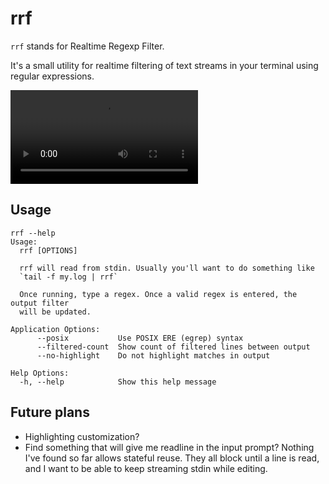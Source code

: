 # rrf

`rrf` stands for Realtime Regexp Filter.

It's a small utility for realtime filtering of text streams in your terminal
using regular expressions.

![Demo](./rrf-demo.mov)

## Usage

```
rrf --help
Usage:
  rrf [OPTIONS]

  rrf will read from stdin. Usually you'll want to do something like
  `tail -f my.log | rrf`

  Once running, type a regex. Once a valid regex is entered, the output filter
  will be updated.

Application Options:
      --posix           Use POSIX ERE (egrep) syntax
      --filtered-count  Show count of filtered lines between output
      --no-highlight    Do not highlight matches in output

Help Options:
  -h, --help            Show this help message
```

## Future plans

- Highlighting customization?
- Find something that will give me readline in the input prompt?
   Nothing I've found so far allows stateful reuse. They all block until a line
   is read, and I want to be able to keep streaming stdin while editing.
